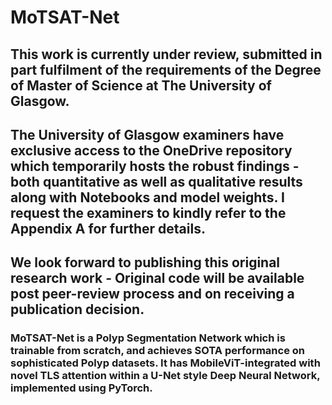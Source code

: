 # MoTSAT-Net
## This work is currently under review, submitted in part fulfilment of the requirements of the Degree of Master of Science at The University of Glasgow.
## The University of Glasgow examiners have exclusive access to the OneDrive repository which temporarily hosts the robust findings - both quantitative as well as qualitative results along with Notebooks and model weights. I request the examiners to kindly refer to the Appendix A for further details.
## We look forward to publishing this original research work - Original code will be available post peer-review process and on receiving a publication decision.

### MoTSAT-Net is a Polyp Segmentation Network which is trainable from scratch, and achieves SOTA performance on sophisticated Polyp datasets. It has MobileViT-integrated with novel TLS attention within a U-Net style Deep Neural Network, implemented using PyTorch.

